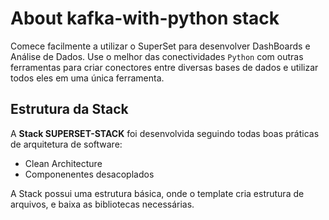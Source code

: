 # About kafka-with-python stack

Comece facilmente a utilizar o SuperSet para desenvolver DashBoards e Análise de Dados.
Use o melhor das conectividades `Python` com outras ferramentas para criar conectores entre diversas bases de dados e utilizar todos eles em uma única ferramenta.


## Estrutura da Stack
A **Stack SUPERSET-STACK** foi desenvolvida seguindo todas boas práticas de arquitetura de software:
+ Clean Architecture
+ Componenentes desacoplados

A Stack possui uma estrutura básica, onde o template cria estrutura de arquivos, e baixa as bibliotecas necessárias. 